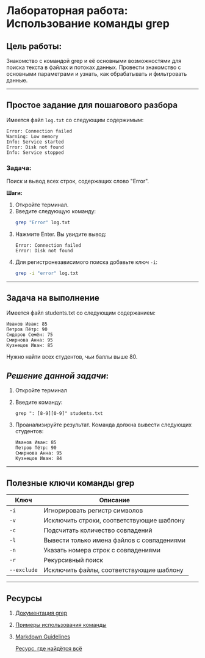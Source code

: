 
# Лабораторная работа: Использование команды grep

## Цель работы:
Знакомство с командой grep и её основными возможностями для поиска текста в файлах и потоках данных. Провести знакомство с основными параметрами и узнать, как обрабатывать и фильтровать данные.

---

## Простое задание для пошагового разбора

Имеется файл `log.txt` со следующим содержимым:
```
Error: Connection failed
Warning: Low memory
Info: Service started
Error: Disk not found
Info: Service stopped
```

### Задача: 
Поиск и вывод всех строк, содержащих слово "Error".

**Шаги:**

1. Откройте терминал.
2. Введите следующую команду:
   ```bash
   grep "Error" log.txt
   ```
3. Нажмите Enter. Вы увидите вывод:
   ```
   Error: Connection failed
   Error: Disk not found
   ```
4. Для регистронезависимого поиска добавьте ключ `-i`:
   ```bash
   grep -i "error" log.txt
   ```

---

## Задача на выполнение

Имеется файл students.txt со следующим содержанием:

```
Иванов Иван: 85
Петров Пётр: 90
Сидоров Семён: 75
Смирнова Анна: 95
Кузнецов Иван: 85

```

Нужно найти всех студентов, чьи баллы выше 80.

## *Решение данной задачи*:

1. Откройте терминал
2. Введите команду:
   ```
   grep ": [8-9][0-9]" students.txt
   ```
3. Проанализируйте результат. Команда должна вывести следующих студентов:

   ```
   Иванов Иван: 85
   Петров Пётр: 90
   Смирнова Анна: 95
   Кузнецов Иван: 84
   ```



---

## Полезные ключи команды grep

| Ключ            | Описание                                     |
|-----------------|---------------------------------------------|
| `-i`           | Игнорировать регистр символов               |
| `-v`           | Исключить строки, соответствующие шаблону   |
| `-c`           | Подсчитать количество совпадений           |
| `-l`           | Вывести только имена файлов с совпадениями |
| `-n`           | Указать номера строк с совпадениями        |
| `-r`           | Рекурсивный поиск                          |
| `--exclude`    | Исключить файлы, соответствующие шаблону    |

---

## Ресурсы

1. [Документация grep](https://www.gnu.org/software/grep/manual/grep.html)
2. [Примеры использования команды](https://wiki.merionet.ru/articles/16-poleznyh-primerov-grep)
3. [Markdown Guidelines](https://docs.github.com/ru/get-started/writing-on-github/getting-started-with-writing-and-formatting-on-github/basic-writing-and-formatting-syntax)

   [Ресурс, где найдётся всё](https://www.google.com)
